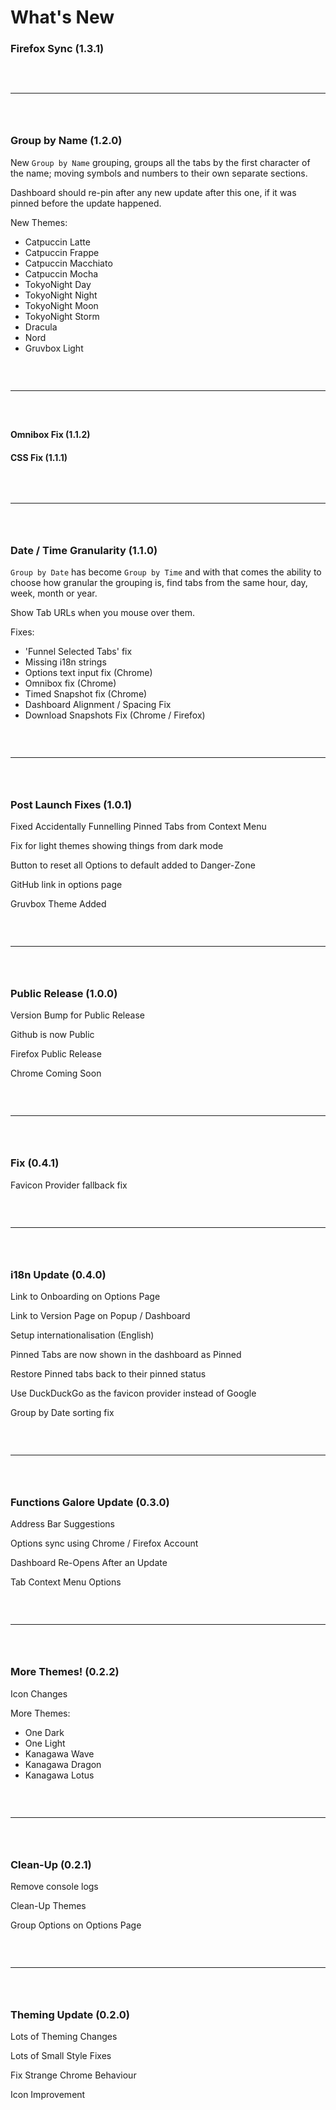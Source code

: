 # What's New

### Firefox Sync (1.3.1)

` `  
` `
` `  

---

` `  
` `

### Group by Name (1.2.0)
New `Group by Name` grouping, groups all the tabs by the first character of the name; moving symbols and numbers to their own separate sections.

Dashboard should re-pin after any new update after this one, if it was pinned before the update happened.

New Themes:
- Catpuccin Latte
- Catpuccin Frappe
- Catpuccin Macchiato
- Catpuccin Mocha
- TokyoNight Day
- TokyoNight Night
- TokyoNight Moon
- TokyoNight Storm
- Dracula
- Nord
- Gruvbox Light

` `  
` `
` `  

---

` `  
` `

#### Omnibox Fix (1.1.2)

#### CSS Fix (1.1.1)

` `  
` `
` `  

---

` `  
` `

### Date / Time Granularity (1.1.0)
`Group by Date` has become `Group by Time` and with that comes the ability to choose how granular the grouping is, find tabs from the same hour, day, week, month or year.

Show Tab URLs when you mouse over them.

Fixes:
- 'Funnel Selected Tabs' fix
- Missing i18n strings
- Options text input fix (Chrome)
- Omnibox fix (Chrome)
- Timed Snapshot fix (Chrome)
- Dashboard Alignment / Spacing Fix
- Download Snapshots Fix (Chrome / Firefox)

` `  
` `
` `  

---

` `  
` `

### Post Launch Fixes (1.0.1)
Fixed Accidentally Funnelling Pinned Tabs from Context Menu

Fix for light themes showing things from dark mode

Button to reset all Options to default added to Danger-Zone

GitHub link in options page

Gruvbox Theme Added

` `  
` `
` `  

---

` `  
` `

### Public Release (1.0.0)
Version Bump for Public Release

Github is now Public

Firefox Public Release

Chrome Coming Soon

` `  
` `
` `  

---

` `  
` `

### Fix (0.4.1)
Favicon Provider fallback fix

` `  
` `
` `  

---

` `  
` `

### i18n Update (0.4.0)
Link to Onboarding on Options Page

Link to Version Page on Popup / Dashboard

Setup internationalisation (English)

Pinned Tabs are now shown in the dashboard as Pinned

Restore Pinned tabs back to their pinned status

Use DuckDuckGo as the favicon provider instead of Google

Group by Date sorting fix

` `  
` `
` `  

---

` `  
` `

### Functions Galore Update (0.3.0)
Address Bar Suggestions

Options sync using Chrome / Firefox Account

Dashboard Re-Opens After an Update

Tab Context Menu Options

` `  
` `
` `  

---

` `  
` `

### More Themes! (0.2.2)
Icon Changes

More Themes:
- One Dark
- One Light
- Kanagawa Wave
- Kanagawa Dragon
- Kanagawa Lotus

` `  
` `
` `  

---

` `  
` `

### Clean-Up (0.2.1)
Remove console logs

Clean-Up Themes

Group Options on Options Page

` `  
` `
` `  

---

` `  
` `

### Theming Update (0.2.0)
Lots of Theming Changes

Lots of Small Style Fixes

Fix Strange Chrome Behaviour

Icon Improvement
